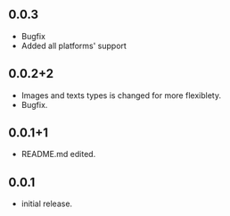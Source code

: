 ## 0.0.3

- Bugfix
- Added all platforms' support

## 0.0.2+2

- Images and texts types is changed for more flexiblety.
- Bugfix.

## 0.0.1+1

- README.md edited.

## 0.0.1

- initial release.
